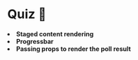 <h1>Quiz 🤨

<h4>
<li>Staged content rendering
<li>Progressbar
<li>Passing props to render the poll result

